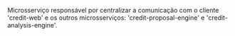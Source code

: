 Microsserviço responsável por centralizar a comunicação com o cliente 'credit-web' e os outros microsserviços: 'credit-proposal-engine' e 'credit-analysis-engine'.